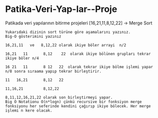 # Patika-Veri-Yap-lar--Proje
Patikada veri yapılarının bitirme projeleri
[16,21,11,8,12,22] -> Merge Sort

    Yukarıdaki dizinin sort türüne göre aşamalarını yazınız.
    Big-O gösterimini yazınız
    
    16,21,11   ve   8,12,22 olarak ikiye böler arrayi  n/2
    
    16,21   11       8,12    22  olarak ikiye bölünen grupları tekrar ikiye böler n/4
    
    16 21   11       8 12   22  olarak tekrar ikiye bölme işlemi yapar  n/8 sonra sıraama yapıp tekrar birleştirir.
    
    11   16,21       8,12   22 
    
    11,16,21         8,12,22
    
    8,11,12,16,21,22 olarak son birleştirmeyi yapar. 
    Big O Notationu O(n*logn) çünkü recursive bir fonksiyon merge fonksiyonu her seferinde kendini çağırıp ikiye bölecek. Her merge işlemi n kere olacak. 
